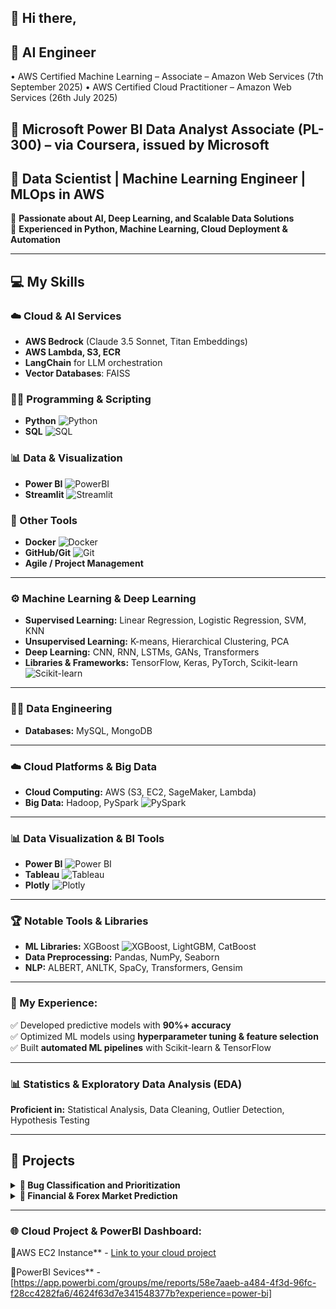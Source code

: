 ## 👋 Hi there, 

🔹 **AI Engineer**
---
•	AWS Certified Machine Learning – Associate – Amazon Web Services (7th  September 2025)
•	AWS Certified Cloud Practitioner – Amazon Web Services (26th July 2025)

🔹 **Microsoft Power BI Data Analyst Associate (PL-300) – via Coursera, issued by Microsoft**
---
🔹 **Data Scientist | Machine Learning Engineer | MLOps in AWS** 
---
🔹 **Passionate about AI, Deep Learning, and Scalable Data Solutions**  
🔹 **Experienced in Python, Machine Learning, Cloud Deployment & Automation**  

---

## 💻 My Skills

### ☁️ Cloud & AI Services
- **AWS Bedrock** (Claude 3.5 Sonnet, Titan Embeddings)  
- **AWS Lambda, S3, ECR**  
- **LangChain** for LLM orchestration  
- **Vector Databases**: FAISS  

### 🧑‍💻 Programming & Scripting
- **Python** ![Python](https://img.shields.io/badge/Python-3776AB?style=flat&logo=python&logoColor=white)  
- **SQL** ![SQL](https://img.shields.io/badge/SQL-4479A1?style=flat&logo=postgresql&logoColor=white)  

### 📊 Data & Visualization
- **Power BI** ![PowerBI](https://img.shields.io/badge/Power_BI-F2C811?style=flat&logo=powerbi&logoColor=black)  
- **Streamlit** ![Streamlit](https://img.shields.io/badge/Streamlit-FF4B4B?style=flat&logo=streamlit&logoColor=white)  

### 🔧 Other Tools
- **Docker** ![Docker](https://img.shields.io/badge/Docker-2496ED?style=flat&logo=docker&logoColor=white)  
- **GitHub/Git** ![Git](https://img.shields.io/badge/Git-F05032?style=flat&logo=git&logoColor=white)  
- **Agile / Project Management**  

  
---

### ⚙️ Machine Learning & Deep Learning
- **Supervised Learning:** Linear Regression, Logistic Regression, SVM, KNN  
- **Unsupervised Learning:** K-means, Hierarchical Clustering, PCA  
- **Deep Learning:** CNN, RNN, LSTMs, GANs, Transformers  
- **Libraries & Frameworks:** TensorFlow, Keras, PyTorch, Scikit-learn ![Scikit-learn](https://img.shields.io/badge/Scikit--learn-yellowgreen?style=flat&logo=scikit-learn&logoColor=white)

---

### 🧑‍🔧 Data Engineering
- **Databases:** MySQL, MongoDB 
  
---

### ☁️ Cloud Platforms & Big Data
- **Cloud Computing:** AWS (S3, EC2, SageMaker, Lambda)
- **Big Data:** Hadoop, PySpark ![PySpark](https://img.shields.io/badge/PySpark-red?style=flat&logo=apache-spark&logoColor=white)
  
---

### 📊 Data Visualization & BI Tools
- **Power BI** ![Power BI](https://img.shields.io/badge/Power%20BI-yellow?style=flat&logo=powerbi&logoColor=white)
- **Tableau** ![Tableau](https://img.shields.io/badge/Tableau-blue?style=flat&logo=tableau&logoColor=white)
- **Plotly** ![Plotly](https://img.shields.io/badge/Plotly-purple?style=flat&logo=plotly&logoColor=white)
  
---

### 🏆 Notable Tools & Libraries
- **ML Libraries:** XGBoost ![XGBoost](https://img.shields.io/badge/XGBoost-brightgreen?style=flat&logo=xgboost&logoColor=white), LightGBM, CatBoost  
- **Data Preprocessing:** Pandas, NumPy, Seaborn  
- **NLP:** ALBERT, ANLTK, SpaCy, Transformers, Gensim

---

### 💼 My Experience:
✅ Developed predictive models with **90%+ accuracy**  
✅ Optimized ML models using **hyperparameter tuning & feature selection**  
✅ Built **automated ML pipelines** with Scikit-learn & TensorFlow  

---

### 📊 Statistics & Exploratory Data Analysis (EDA)
**Proficient in:** Statistical Analysis, Data Cleaning, Outlier Detection, Hypothesis Testing  

---


## 🚀 Projects

<details>
  <summary><strong>🔹 Bug Classification and Prioritization</strong></summary>
  
  - **Data Labeling:** Manually labeled **400+ records** to create a high-quality training dataset.  
  - **Multiple ML Approaches:** Implemented **RNN, LSTM, TF-IDF with ML models, and ALBERT embeddings with Random Forest** to find the most effective classification method.  
  - **Custom Classification System:** Designed a **5-category bug classification model**, improving dataset usability.  
  - **Class Imbalance Handling:** Generated additional samples for underrepresented categories to enhance model training.  
  - **Data Cleaning & Refinement:** Improved dataset quality by replacing misleading words, enhancing **class representation** and **model accuracy**.  
  - **Performance Improvement:** Achieved **80% accuracy** using **ALBERT embeddings with Random Forest**, significantly outperforming traditional methods.  

</details>

<details>
  <summary><strong>🔹 Financial & Forex Market Prediction</strong></summary>

  - **Time Series Analysis:** Used **LSTM & GRU** networks to predict forex trends based on historical data.  
  - **Feature Engineering:** Extracted critical **macroeconomic indicators, sentiment analysis from news, and technical indicators** to enhance model performance.  
  - **Automated Trading Signals:** Developed a **real-time predictive system** that generates buy/sell signals based on ML-driven insights.  
  - **Live Data Integration:** Integrated **Yahoo Finance API** to fetch real-time forex market data for continuous model updating.  
  - **Risk Management:** Implemented **volatility-adjusted stop-loss strategies** to improve trading accuracy and mitigate financial risk.  
  - **Performance Metrics:** Achieved **+10% higher accuracy** than traditional moving average strategies, optimizing trade profitability.  

</details>

---
### 🌐 Cloud Project & PowerBI Dashboard:  
🔹AWS EC2 Instance** - [Link to your cloud project](http://184.73.73.101:8889/tree?)

🔹PowerBI Sevices** - [https://app.powerbi.com/groups/me/reports/58e7aaeb-a484-4f3d-96fc-f28cc4282fa6/4624f63d7e341548377b?experience=power-bi]
